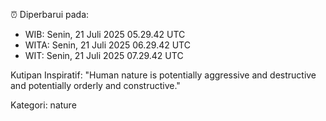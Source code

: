 ⏰ Diperbarui pada:
- WIB: Senin, 21 Juli 2025 05.29.42 UTC
- WITA: Senin, 21 Juli 2025 06.29.42 UTC
- WIT: Senin, 21 Juli 2025 07.29.42 UTC

Kutipan Inspiratif:
"Human nature is potentially aggressive and destructive and potentially orderly and constructive."


Kategori: nature

